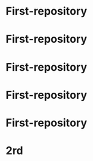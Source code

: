 # First-repository
# First-repository
# First-repository
# First-repository
# First-repository
# 2rd
